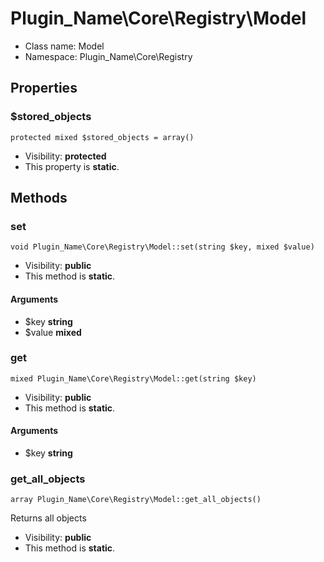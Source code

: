 Plugin_Name\Core\Registry\Model
===============






* Class name: Model
* Namespace: Plugin_Name\Core\Registry





Properties
----------


### $stored_objects

    protected mixed $stored_objects = array()





* Visibility: **protected**
* This property is **static**.


Methods
-------


### set

    void Plugin_Name\Core\Registry\Model::set(string $key, mixed $value)





* Visibility: **public**
* This method is **static**.


#### Arguments
* $key **string**
* $value **mixed**



### get

    mixed Plugin_Name\Core\Registry\Model::get(string $key)





* Visibility: **public**
* This method is **static**.


#### Arguments
* $key **string**



### get_all_objects

    array Plugin_Name\Core\Registry\Model::get_all_objects()

Returns all objects



* Visibility: **public**
* This method is **static**.



